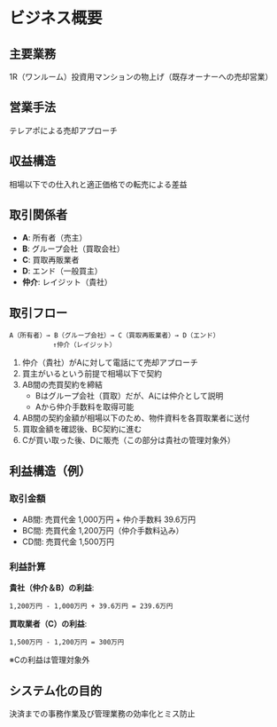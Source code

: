 # ビジネス概要

## 主要業務

1R（ワンルーム）投資用マンションの物上げ（既存オーナーへの売却営業）

## 営業手法

テレアポによる売却アプローチ

## 収益構造

相場以下での仕入れと適正価格での転売による差益

## 取引関係者

- **A**: 所有者（売主）
- **B**: グループ会社（買取会社）
- **C**: 買取再販業者
- **D**: エンド（一般買主）
- **仲介**: レイジット（貴社）

## 取引フロー

```
A（所有者）→ B（グループ会社）→ C（買取再販業者）→ D（エンド）
           ↑仲介（レイジット）
```

1. 仲介（貴社）がAに対して電話にて売却アプローチ
2. 買主がいるという前提で相場以下で契約
3. AB間の売買契約を締結
   - Bはグループ会社（買取）だが、Aには仲介として説明
   - Aから仲介手数料を取得可能
4. AB間の契約金額が相場以下のため、物件資料を各買取業者に送付
5. 買取金額を確認後、BC契約に進む
6. Cが買い取った後、Dに販売（この部分は貴社の管理対象外）

## 利益構造（例）

### 取引金額

- AB間: 売買代金 1,000万円 + 仲介手数料 39.6万円
- BC間: 売買代金 1,200万円（仲介手数料込み）
- CD間: 売買代金 1,500万円

### 利益計算

**貴社（仲介＆B）の利益**:

```
1,200万円 - 1,000万円 + 39.6万円 = 239.6万円
```

**買取業者（C）の利益**:

```
1,500万円 - 1,200万円 = 300万円
```

※Cの利益は管理対象外

## システム化の目的

決済までの事務作業及び管理業務の効率化とミス防止
